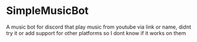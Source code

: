 # SimpleMusicBot
A music bot for discord that play music from youtube via link or name, didnt try it or add support for other platforms so I dont know if it works on them
